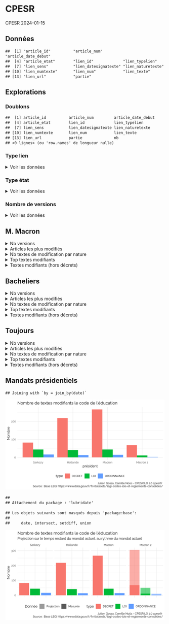 CPESR
================
CPESR
2024-01-15

## Données

    ##  [1] "article_id"          "article_num"         "article_date_debut" 
    ##  [4] "article_etat"        "lien_id"             "lien_typelien"      
    ##  [7] "lien_sens"           "lien_datesignatexte" "lien_naturetexte"   
    ## [10] "lien_numtexte"       "lien_num"            "lien_texte"         
    ## [13] "lien_url"            "partie"

## Explorations

### Doublons

    ##  [1] article_id          article_num         article_date_debut 
    ##  [4] article_etat        lien_id             lien_typelien      
    ##  [7] lien_sens           lien_datesignatexte lien_naturetexte   
    ## [10] lien_numtexte       lien_num            lien_texte         
    ## [13] lien_url            partie              nb                 
    ## <0 lignes> (ou 'row.names' de longueur nulle)

### Type lien

<details>
<summary>
Voir les données
</summary>

| lien_typelien |    nb |
|:--------------|------:|
| CONCORDANCE   | 10690 |
| CONCORDE      |  5006 |
| CODIFICATION  |  9281 |
| CITATION      | 90684 |
| MODIFICATION  |   752 |
| MODIFIE       |  5282 |

</details>

### Type état

<details>
<summary>
Voir les données
</summary>

| article_etat    |    nb |
|:----------------|------:|
| MODIFIE         | 82097 |
| VIGUEUR         | 33428 |
| TRANSFERE       |  1051 |
| ABROGE          |  8046 |
| MODIFIE_MORT_NE |  1021 |
| VIGUEUR_DIFF    |   953 |

</details>

### Nombre de versions

<details>
<summary>
Voir les données
</summary>

| versions |   nb |
|---------:|-----:|
|        1 | 3347 |
|        2 | 1481 |
|        3 |  724 |
|        4 |  294 |
|        5 |  140 |
|        6 |   66 |

</details>

## M. Macron

<details>
<summary>
Nb versions
</summary>

| partie        | nb_versions |
|:--------------|------------:|
| Législative   |          77 |
| Réglementaire |         257 |

</details>
<details>
<summary>
Articles les plus modifiés
</summary>

    ## Joining with `by = join_by(article_num)`

| article_num | partie        | nb_versions | url                                                                    |
|:------------|:--------------|------------:|:-----------------------------------------------------------------------|
| L721-2      | Législative   |           7 | <https://www.legifrance.gouv.fr/codes/article_lc/LEGIARTI000045293824> |
| L312-9      | Législative   |           6 | <https://www.legifrance.gouv.fr/codes/article_lc/LEGIARTI000047666746> |
| L312-15     | Législative   |           6 | <https://www.legifrance.gouv.fr/codes/article_lc/LEGIARTI000045292525> |
| L371-1      | Législative   |           5 | <https://www.legifrance.gouv.fr/codes/article_lc/LEGIARTI000043484834> |
| L771-1      | Législative   |           5 | <https://www.legifrance.gouv.fr/codes/article_lc/LEGIARTI000043485415> |
| L773-1      | Législative   |           5 | <https://www.legifrance.gouv.fr/codes/article_lc/LEGIARTI000042814878> |
| L774-1      | Législative   |           5 | <https://www.legifrance.gouv.fr/codes/article_lc/LEGIARTI000042814828> |
| L131-5      | Législative   |           4 | <https://www.legifrance.gouv.fr/codes/article_lc/LEGIARTI000043982594> |
| L261-1      | Législative   |           4 | <https://www.legifrance.gouv.fr/codes/article_lc/LEGIARTI000039163423> |
| L442-2      | Législative   |           4 | <https://www.legifrance.gouv.fr/codes/article_lc/LEGIARTI000045292494> |
| D371-3      | Réglementaire |          27 | <https://www.legifrance.gouv.fr/codes/article_lc/LEGIARTI000045039726> |
| D373-2      | Réglementaire |          22 | <https://www.legifrance.gouv.fr/codes/article_lc/LEGIARTI000044381557> |
| D374-3      | Réglementaire |          22 | <https://www.legifrance.gouv.fr/codes/article_lc/LEGIARTI000044381714> |
| D718-5      | Réglementaire |          22 | <https://www.legifrance.gouv.fr/codes/article_lc/LEGIARTI000047266607> |
| D711-6-1    | Réglementaire |          16 | <https://www.legifrance.gouv.fr/codes/article_lc/LEGIARTI000048388742> |
| D612-32-2   | Réglementaire |          14 | <https://www.legifrance.gouv.fr/codes/article_lc/LEGIARTI000047094723> |
| D681-2      | Réglementaire |          14 | <https://www.legifrance.gouv.fr/codes/article_lc/LEGIARTI000045043588> |
| D683-2      | Réglementaire |          14 | <https://www.legifrance.gouv.fr/codes/article_lc/LEGIARTI000043195661> |
| D684-2      | Réglementaire |          14 | <https://www.legifrance.gouv.fr/codes/article_lc/LEGIARTI000043195604> |
| D612-34     | Réglementaire |          11 | <https://www.legifrance.gouv.fr/codes/article_lc/LEGIARTI000047967224> |

</details>
<details>
<summary>
Nb textes de modification par nature
</summary>

| lien_naturetexte |  nb |
|:-----------------|----:|
| LOI              |  55 |
| ORDONNANCE       |  16 |
| DECISION         |   2 |
| DECRET           | 332 |

</details>
<details>
<summary>
Top textes modifiants
</summary>

| lien_naturetexte | lien_numtexte | lien_datesignatexte | nb_modifications | lien_url                                                      |
|:-----------------|:--------------|:--------------------|-----------------:|:--------------------------------------------------------------|
| DECRET           | 2019-1558     | 2019-12-30          |              201 | <https://www.legifrance.gouv.fr/jorf/id/JORFTEXT000039700476> |
| LOI              | 2019-791      | 2019-07-26          |              151 | <https://www.legifrance.gouv.fr/jorf/id/JORFTEXT000038829065> |
| DECRET           | 2019-1554     | 2019-12-30          |              110 | <https://www.legifrance.gouv.fr/jorf/id/JORFTEXT000039700158> |
| DECRET           | 2018-614      | 2018-07-16          |               63 | <https://www.legifrance.gouv.fr/jorf/id/JORFTEXT000037202561> |
| DECRET           | 2021-1907     | 2021-12-30          |               55 | <https://www.legifrance.gouv.fr/jorf/id/JORFTEXT000044638867> |
| LOI              | 2020-1674     | 2020-12-24          |               49 | <https://www.legifrance.gouv.fr/jorf/id/JORFTEXT000042738027> |
| DECRET           | 2023-856      | 2023-09-05          |               49 | <https://www.legifrance.gouv.fr/jorf/id/JORFTEXT000048046061> |
| DECRET           | 2020-785      | 2020-06-26          |               47 | <https://www.legifrance.gouv.fr/jorf/id/JORFTEXT000042044408> |
| DECRET           | 2021-1910     | 2021-12-30          |               44 | <https://www.legifrance.gouv.fr/jorf/id/JORFTEXT000044740106> |
| ORDONNANCE       | 2021-1747     | 2021-12-22          |               40 | <https://www.legifrance.gouv.fr/jorf/id/JORFTEXT000044547312> |

</details>
<details>
<summary>
Textes modifiants (hors décrets)
</summary>

| lien_naturetexte | lien_numtexte | lien_datesignatexte | lien_url                                                      |
|:-----------------|:--------------|:--------------------|:--------------------------------------------------------------|
| ORDONNANCE       | 2017-1491     | 2017-10-25          | <https://www.legifrance.gouv.fr/jorf/id/JORFTEXT000035879962> |
| ORDONNANCE       | 2017-1718     | 2017-12-20          | <https://www.legifrance.gouv.fr/jorf/id/JORFTEXT000036240557> |
| LOI              | 2017-1837     | 2017-12-30          | <https://www.legifrance.gouv.fr/jorf/id/JORFTEXT000036339197> |
| LOI              | 2018-166      | 2018-03-08          | <https://www.legifrance.gouv.fr/jorf/id/JORFTEXT000036683777> |
| LOI              | 2018-217      | 2018-03-29          | <https://www.legifrance.gouv.fr/jorf/id/JORFTEXT000036755446> |
| LOI              | 2018-266      | 2018-04-13          | <https://www.legifrance.gouv.fr/jorf/id/JORFTEXT000036798673> |
| LOI              | 2018-493      | 2018-06-20          | <https://www.legifrance.gouv.fr/jorf/id/JORFTEXT000037085952> |
| LOI              | 2018-698      | 2018-08-03          | <https://www.legifrance.gouv.fr/jorf/id/JORFTEXT000037284333> |
| LOI              | 2018-703      | 2018-08-03          | <https://www.legifrance.gouv.fr/jorf/id/JORFTEXT000037284450> |
| LOI              | 2018-699      | 2018-08-03          | <https://www.legifrance.gouv.fr/jorf/id/JORFTEXT000037284338> |

</details>

## Bacheliers

<details>
<summary>
Nb versions
</summary>

| partie        | nb_versions |
|:--------------|------------:|
| Législative   |         169 |
| Réglementaire |         482 |

</details>
<details>
<summary>
Articles les plus modifiés
</summary>

    ## Joining with `by = join_by(article_num)`

| article_num | partie        | nb_versions | url                                                                    |
|:------------|:--------------|------------:|:-----------------------------------------------------------------------|
| L214-13     | Législative   |          10 | <https://www.legifrance.gouv.fr/codes/article_lc/LEGIARTI000037390508> |
| L312-15     | Législative   |          10 | <https://www.legifrance.gouv.fr/codes/article_lc/LEGIARTI000045292525> |
| L335-5      | Législative   |          10 | <https://www.legifrance.gouv.fr/codes/article_lc/LEGIARTI000046774910> |
| L683-1      | Législative   |          10 | <https://www.legifrance.gouv.fr/codes/article_lc/LEGIARTI000043485268> |
| L684-1      | Législative   |          10 | <https://www.legifrance.gouv.fr/codes/article_lc/LEGIARTI000043485227> |
| L681-1      | Législative   |           9 | <https://www.legifrance.gouv.fr/codes/article_lc/LEGIARTI000043485309> |
| L822-1      | Législative   |           9 | <https://www.legifrance.gouv.fr/codes/article_lc/LEGIARTI000046873650> |
| L312-9      | Législative   |           8 | <https://www.legifrance.gouv.fr/codes/article_lc/LEGIARTI000047666746> |
| L721-2      | Législative   |           8 | <https://www.legifrance.gouv.fr/codes/article_lc/LEGIARTI000045293824> |
| L771-1      | Législative   |           8 | <https://www.legifrance.gouv.fr/codes/article_lc/LEGIARTI000043485415> |
| D718-5      | Réglementaire |          45 | <https://www.legifrance.gouv.fr/codes/article_lc/LEGIARTI000047266607> |
| D371-3      | Réglementaire |          38 | <https://www.legifrance.gouv.fr/codes/article_lc/LEGIARTI000045039726> |
| D373-2      | Réglementaire |          31 | <https://www.legifrance.gouv.fr/codes/article_lc/LEGIARTI000044381557> |
| D374-3      | Réglementaire |          31 | <https://www.legifrance.gouv.fr/codes/article_lc/LEGIARTI000044381714> |
| D683-2      | Réglementaire |          19 | <https://www.legifrance.gouv.fr/codes/article_lc/LEGIARTI000043195661> |
| D684-2      | Réglementaire |          19 | <https://www.legifrance.gouv.fr/codes/article_lc/LEGIARTI000043195604> |
| D681-2      | Réglementaire |          18 | <https://www.legifrance.gouv.fr/codes/article_lc/LEGIARTI000045043588> |
| D711-3      | Réglementaire |          18 | <https://www.legifrance.gouv.fr/codes/article_lc/LEGIARTI000048388745> |
| D612-32-2   | Réglementaire |          17 | <https://www.legifrance.gouv.fr/codes/article_lc/LEGIARTI000047094723> |
| D711-6-1    | Réglementaire |          16 | <https://www.legifrance.gouv.fr/codes/article_lc/LEGIARTI000048388742> |

</details>
<details>
<summary>
Nb textes de modification par nature
</summary>

| lien_naturetexte |  nb |
|:-----------------|----:|
| LOI              | 125 |
| ORDONNANCE       |  37 |
| DECRET           | 595 |
| DECISION         |   6 |
| LOI_ORGANIQUE    |   1 |

</details>
<details>
<summary>
Top textes modifiants
</summary>

| lien_naturetexte | lien_numtexte | lien_datesignatexte | nb_modifications | lien_url                                                      |
|:-----------------|:--------------|:--------------------|-----------------:|:--------------------------------------------------------------|
| DECRET           | 2019-1558     | 2019-12-30          |              201 | <https://www.legifrance.gouv.fr/jorf/id/JORFTEXT000039700476> |
| DECRET           | 2012-16       | 2012-01-05          |              175 | <https://www.legifrance.gouv.fr/jorf/id/JORFTEXT000025105579> |
| LOI              | 2019-791      | 2019-07-26          |              151 | <https://www.legifrance.gouv.fr/jorf/id/JORFTEXT000038829065> |
| DECRET           | 2015-652      | 2015-06-10          |              111 | <https://www.legifrance.gouv.fr/jorf/id/JORFTEXT000030715134> |
| DECRET           | 2019-1554     | 2019-12-30          |              110 | <https://www.legifrance.gouv.fr/jorf/id/JORFTEXT000039700158> |
| LOI              | 2013-660      | 2013-07-22          |              100 | <https://www.legifrance.gouv.fr/jorf/id/JORFTEXT000027735009> |
| DECRET           | 2016-1597     | 2016-11-25          |               79 | <https://www.legifrance.gouv.fr/jorf/id/JORFTEXT000033479390> |
| LOI              | 2013-595      | 2013-07-08          |               74 | <https://www.legifrance.gouv.fr/jorf/id/JORFTEXT000027677984> |
| DECRET           | 2018-614      | 2018-07-16          |               63 | <https://www.legifrance.gouv.fr/jorf/id/JORFTEXT000037202561> |
| ORDONNANCE       | 2010-462      | 2010-05-06          |               62 | <https://www.legifrance.gouv.fr/jorf/id/JORFTEXT000022176680> |

</details>
<details>
<summary>
Textes modifiants (hors décrets)
</summary>

| lien_naturetexte | lien_numtexte | lien_datesignatexte | lien_url                                                      |
|:-----------------|:--------------|:--------------------|:--------------------------------------------------------------|
| LOI              | 2009-1312     | 2009-10-28          | <https://www.legifrance.gouv.fr/jorf/id/JORFTEXT000021208103> |
| LOI              | 2009-1437     | 2009-11-24          | <https://www.legifrance.gouv.fr/jorf/id/JORFTEXT000021312490> |
| LOI              | 2009-1503     | 2009-12-08          | <https://www.legifrance.gouv.fr/jorf/id/JORFTEXT000021451610> |
| ORDONNANCE       | 2009-1534     | 2009-12-10          | <https://www.legifrance.gouv.fr/jorf/id/JORFTEXT000021447543> |
| ORDONNANCE       | 2010-49       | 2010-01-13          | <https://www.legifrance.gouv.fr/jorf/id/JORFTEXT000021683301> |
| LOI              | 2010-121      | 2010-02-08          | <https://www.legifrance.gouv.fr/jorf/id/JORFTEXT000021794951> |
| ORDONNANCE       | 2010-177      | 2010-02-23          | <https://www.legifrance.gouv.fr/jorf/id/JORFTEXT000021868310> |
| LOI              | 2010-241      | 2010-03-10          | <https://www.legifrance.gouv.fr/jorf/id/JORFTEXT000021954325> |
| ORDONNANCE       | 2010-331      | 2010-03-25          | <https://www.legifrance.gouv.fr/jorf/id/JORFTEXT000022018594> |
| ORDONNANCE       | 2010-462      | 2010-05-06          | <https://www.legifrance.gouv.fr/jorf/id/JORFTEXT000022176680> |

</details>

## Toujours

<details>
<summary>
Nb versions
</summary>

| partie        | nb_versions |
|:--------------|------------:|
| Législative   |         248 |
| Réglementaire |         554 |

</details>
<details>
<summary>
Articles les plus modifiés
</summary>

    ## Joining with `by = join_by(article_num)`

| article_num | partie        | nb_versions | url                                                                    |
|:------------|:--------------|------------:|:-----------------------------------------------------------------------|
| L214-13     | Législative   |          19 | <https://www.legifrance.gouv.fr/codes/article_lc/LEGIARTI000037390508> |
| L683-1      | Législative   |          14 | <https://www.legifrance.gouv.fr/codes/article_lc/LEGIARTI000043485268> |
| L684-1      | Législative   |          14 | <https://www.legifrance.gouv.fr/codes/article_lc/LEGIARTI000043485227> |
| L312-15     | Législative   |          13 | <https://www.legifrance.gouv.fr/codes/article_lc/LEGIARTI000045292525> |
| L335-5      | Législative   |          13 | <https://www.legifrance.gouv.fr/codes/article_lc/LEGIARTI000046774910> |
| L681-1      | Législative   |          13 | <https://www.legifrance.gouv.fr/codes/article_lc/LEGIARTI000043485309> |
| L973-1      | Législative   |          13 | <https://www.legifrance.gouv.fr/codes/article_lc/LEGIARTI000042814773> |
| L974-1      | Législative   |          13 | <https://www.legifrance.gouv.fr/codes/article_lc/LEGIARTI000042814726> |
| L822-1      | Législative   |          12 | <https://www.legifrance.gouv.fr/codes/article_lc/LEGIARTI000046873650> |
| L261-1      | Législative   |          11 | <https://www.legifrance.gouv.fr/codes/article_lc/LEGIARTI000039163423> |
| D718-5      | Réglementaire |          45 | <https://www.legifrance.gouv.fr/codes/article_lc/LEGIARTI000047266607> |
| D371-3      | Réglementaire |          39 | <https://www.legifrance.gouv.fr/codes/article_lc/LEGIARTI000045039726> |
| D373-2      | Réglementaire |          32 | <https://www.legifrance.gouv.fr/codes/article_lc/LEGIARTI000044381557> |
| D374-3      | Réglementaire |          32 | <https://www.legifrance.gouv.fr/codes/article_lc/LEGIARTI000044381714> |
| D683-2      | Réglementaire |          19 | <https://www.legifrance.gouv.fr/codes/article_lc/LEGIARTI000043195661> |
| D684-2      | Réglementaire |          19 | <https://www.legifrance.gouv.fr/codes/article_lc/LEGIARTI000043195604> |
| D681-2      | Réglementaire |          18 | <https://www.legifrance.gouv.fr/codes/article_lc/LEGIARTI000045043588> |
| D711-3      | Réglementaire |          18 | <https://www.legifrance.gouv.fr/codes/article_lc/LEGIARTI000048388745> |
| D612-32-2   | Réglementaire |          17 | <https://www.legifrance.gouv.fr/codes/article_lc/LEGIARTI000047094723> |
| D711-6-1    | Réglementaire |          16 | <https://www.legifrance.gouv.fr/codes/article_lc/LEGIARTI000048388742> |

</details>
<details>
<summary>
Nb textes de modification par nature
</summary>

| lien_naturetexte |  nb |
|:-----------------|----:|
| LOI              | 177 |
| ORDONNANCE       |  59 |
| DECRET           | 657 |
| DECISION         |   6 |
| LOI_ORGANIQUE    |   1 |

</details>
<details>
<summary>
Top textes modifiants
</summary>

| lien_naturetexte | lien_numtexte | lien_datesignatexte | nb_modifications | lien_url                                                      |
|:-----------------|:--------------|:--------------------|-----------------:|:--------------------------------------------------------------|
| DECRET           | 2019-1558     | 2019-12-30          |              201 | <https://www.legifrance.gouv.fr/jorf/id/JORFTEXT000039700476> |
| DECRET           | 2012-16       | 2012-01-05          |              175 | <https://www.legifrance.gouv.fr/jorf/id/JORFTEXT000025105579> |
| LOI              | 2019-791      | 2019-07-26          |              151 | <https://www.legifrance.gouv.fr/jorf/id/JORFTEXT000038829065> |
| DECRET           | 2015-652      | 2015-06-10          |              111 | <https://www.legifrance.gouv.fr/jorf/id/JORFTEXT000030715134> |
| DECRET           | 2019-1554     | 2019-12-30          |              110 | <https://www.legifrance.gouv.fr/jorf/id/JORFTEXT000039700158> |
| LOI              | 2013-660      | 2013-07-22          |              100 | <https://www.legifrance.gouv.fr/jorf/id/JORFTEXT000027735009> |
| DECRET           | 2016-1597     | 2016-11-25          |               79 | <https://www.legifrance.gouv.fr/jorf/id/JORFTEXT000033479390> |
| LOI              | 2005-380      | 2005-04-23          |               76 | <https://www.legifrance.gouv.fr/jorf/id/JORFTEXT000000259787> |
| LOI              | 2013-595      | 2013-07-08          |               74 | <https://www.legifrance.gouv.fr/jorf/id/JORFTEXT000027677984> |
| DECRET           | 2018-614      | 2018-07-16          |               63 | <https://www.legifrance.gouv.fr/jorf/id/JORFTEXT000037202561> |

</details>
<details>
<summary>
Textes modifiants (hors décrets)
</summary>

| lien_naturetexte | lien_numtexte | lien_datesignatexte | lien_url                                                      |
|:-----------------|:--------------|:--------------------|:--------------------------------------------------------------|
| LOI              | 2000-597      | 2000-06-30          | <https://www.legifrance.gouv.fr/jorf/id/JORFTEXT000000204851> |
| ORDONNANCE       | 2000-916      | 2000-09-19          | <https://www.legifrance.gouv.fr/jorf/id/JORFTEXT000000219672> |
| LOI              | 2000-1207     | 2000-12-13          | <https://www.legifrance.gouv.fr/jorf/id/JORFTEXT000000387814> |
| ORDONNANCE       | 2001-174      | 2001-02-22          | <https://www.legifrance.gouv.fr/jorf/id/JORFTEXT000000755333> |
| LOI              | 2001-588      | 2001-07-04          | <https://www.legifrance.gouv.fr/jorf/id/JORFTEXT000000222631> |
| LOI              | 2001-624      | 2001-07-17          | <https://www.legifrance.gouv.fr/jorf/id/JORFTEXT000000757800> |
| LOI              | 2002-73       | 2002-01-17          | <https://www.legifrance.gouv.fr/jorf/id/JORFTEXT000000408905> |
| LOI              | 2002-92       | 2002-01-22          | <https://www.legifrance.gouv.fr/jorf/id/JORFTEXT000000409466> |
| ORDONNANCE       | 2002-198      | 2002-02-14          | <https://www.legifrance.gouv.fr/jorf/id/JORFTEXT000000593677> |
| LOI              | 2002-276      | 2002-02-27          | <https://www.legifrance.gouv.fr/jorf/id/JORFTEXT000000593100> |

</details>

## Mandats présidentiels

    ## Joining with `by = join_by(date)`

<img src="legifouille_files/figure-gfm/mandats-1.png" width="672" />

    ## 
    ## Attachement du package : 'lubridate'

    ## Les objets suivants sont masqués depuis 'package:base':
    ## 
    ##     date, intersect, setdiff, union

<img src="legifouille_files/figure-gfm/mandats.proj-1.png" width="672" />
